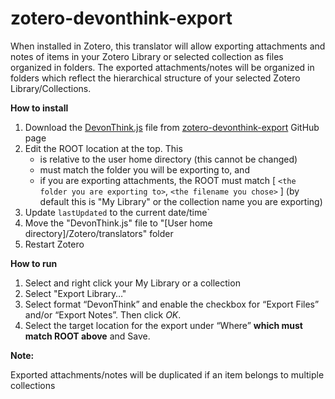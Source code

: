 # zotero-devonthink-export

When installed in Zotero, this translator will allow exporting attachments and notes of items in your Zotero Library or selected collection as files organized in folders. The exported attachments/notes will be organized in folders which reflect the hierarchical structure of your selected Zotero Library/Collections.

**How to install**

1. Download the [DevonThink.js](https://raw.githubusercontent.com/retorquere/zotero-devonthink-export/master/DevonThink.js) file from [zotero-devonthink-export](https://github.com/retorquere/zotero-devonthink-export) GitHub page
2. Edit the ROOT location at the top. This
    * is relative to the user home directory (this cannot be changed)
    * must match the folder you will be exporting to, and
    * if you are exporting attachments, the ROOT must match [ `<the folder you are exporting to>`, `<the filename you chose>` ] (by default this is "My Library" or the collection name you are exporting)
3. Update `lastUpdated` to the current date/time`
3. Move the "DevonThink.js" file to "[User home directory]/Zotero/translators" folder 
4. Restart Zotero 

**How to run**

1. Select and right click your My Library or a collection 
2. Select "Export Library…"
3. Select format “DevonThink” and enable the checkbox for “Export Files” and/or “Export Notes”. Then click *OK*.
4. Select the target location for the export under “Where” **which must match ROOT above** and Save.

**Note:** 

Exported attachments/notes will be duplicated if an item belongs to multiple collections
